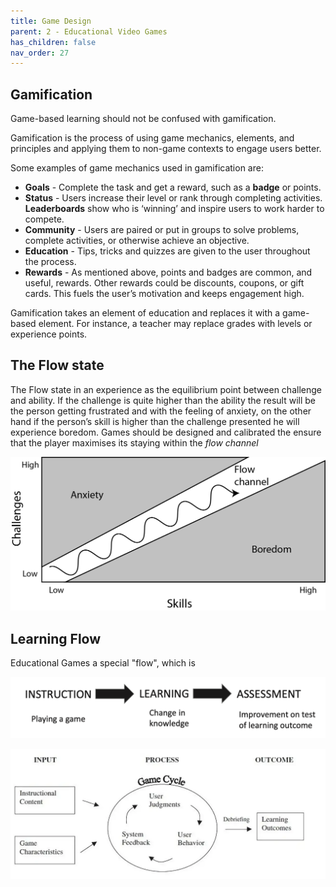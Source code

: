 ```yaml
---
title: Game Design
parent: 2 - Educational Video Games
has_children: false
nav_order: 27
---
```


## Gamification
Game-based learning should not be confused with gamification.

Gamification is the process of using game mechanics, elements, and principles and applying them to non-game contexts to engage users better.

Some examples of game mechanics used in gamification are:
- **Goals** - Complete the task and get a reward, such as a **badge** or points.
- **Status** - Users increase their level or rank through completing activities. **Leaderboards** show who is ‘winning’ and inspire users to work harder to compete.
- **Community** - Users are paired or put in groups to solve problems, complete activities, or otherwise achieve an objective.
- **Education** - Tips, tricks and quizzes are given to the user throughout the process.
- **Rewards** - As mentioned above, points and badges are common, and useful, rewards. Other rewards could be discounts, coupons, or gift cards. This fuels the user’s motivation and keeps engagement high.

Gamification takes an element of education and replaces it with a game-based element. For instance, a teacher may replace grades with levels or experience points.

## The Flow state
The Flow state in an experience as the equilibrium point between challenge and ability. If the challenge is quite higher than the ability the result will be the person getting frustrated and with the feeling of anxiety, on the other hand if the person’s skill is higher than the challenge presented he will experience boredom.
Games should be designed and calibrated the ensure that the player maximises its staying within the *flow channel*

![](img/flow-1.png)

## Learning Flow
Educational Games a special "flow", which is

![](img/cognitive_approach.png)


![](img/GBLModel.webp)

